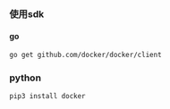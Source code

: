 

### 使用sdk

#### go

```bash
go get github.com/docker/docker/client
```

### python

```bash
pip3 install docker
```

